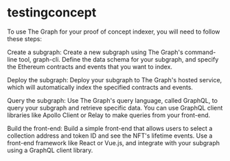 # testingconcept

To use The Graph for your proof of concept indexer, you will need to follow these steps:

Create a subgraph: Create a new subgraph using The Graph's command-line tool, graph-cli. Define the data schema for your subgraph, and specify the Ethereum contracts and events that you want to index.

Deploy the subgraph: Deploy your subgraph to The Graph's hosted service, which will automatically index the specified contracts and events.

Query the subgraph: Use The Graph's query language, called GraphQL, to query your subgraph and retrieve specific data. You can use GraphQL client libraries like Apollo Client or Relay to make queries from your front-end.

Build the front-end: Build a simple front-end that allows users to select a collection address and token ID and see the NFT's lifetime events. Use a front-end framework like React or Vue.js, and integrate with your subgraph using a GraphQL client library.

